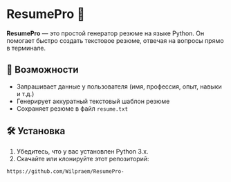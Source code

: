 # ResumePro 📝

**ResumePro** — это простой генератор резюме на языке Python. Он помогает быстро создать текстовое резюме, отвечая на вопросы прямо в терминале.

## 🚀 Возможности

- Запрашивает данные у пользователя (имя, профессия, опыт, навыки и т.д.)
- Генерирует аккуратный текстовый шаблон резюме
- Сохраняет резюме в файл `resume.txt`

## 🛠️ Установка 

1. Убедитесь, что у вас установлен Python 3.x.
2. Скачайте или клонируйте этот репозиторий:

```bash
https://github.com/Wilpraem/ResumePro-
